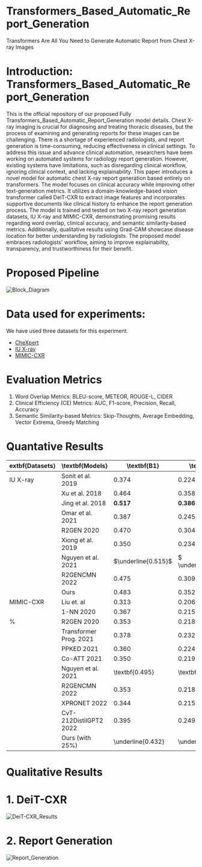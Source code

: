 # Transformers_Based_Automatic_Report_Generation
Transformers Are All You Need to Generate Automatic Report from Chest X-ray Images


# Introduction: Transformers_Based_Automatic_Report_Generation
This is the official repository of our proposed Fully Transformers_Based_Automatic_Report_Generation model details. Chest X-ray imaging is crucial for diagnosing and treating thoracic diseases, but the process of examining and generating reports for these images can be challenging. There is a shortage of experienced radiologists, and report generation is time-consuming, reducing effectiveness in clinical settings. To address this issue and advance clinical automation, researchers have been working on automated systems for radiology report generation. However, existing systems have limitations, such as disregarding clinical workflow, ignoring clinical context, and lacking explainability. This paper introduces a novel model for automatic chest X-ray report generation based entirely on transformers. The model focuses on clinical accuracy while improving other text-generation metrics. It utilizes a domain-knowledge-based vision transformer called DeiT-CXR to extract image features and incorporates supportive documents like clinical history to enhance the report generation process. The model is trained and tested on two X-ray report generation datasets, IU X-ray and MIMIC-CXR, demonstrating promising results regarding word overlap, clinical accuracy, and semantic similarity-based metrics. Additionally, qualitative results using Grad-CAM showcase disease location for better understanding by radiologists. The proposed model embraces radiologists' workflow, aiming to improve explainability, transparency, and trustworthiness for their benefit.

# Proposed Pipeline
![Block_Diagram](https://github.com/Chayaneee/Transformers_Based_Automatic_Report_Generation/assets/54748679/145254f7-1e4f-4b24-85e8-c0edf9e60a1b)


# Data used for experiments: 

We have used three datasets for this experiment.
  - [CheXpert](https://stanfordmlgroup.github.io/competitions/chexpert/)
  - [IU X-ray](https://openi.nlm.nih.gov/)
  - [MIMIC-CXR](https://physionet.org/content/mimiciii-demo/1.4/)

# Evaluation Metrics 
1. Word Overlap Metrics: BLEU-score, METEOR, ROUGE-L, CIDER
2. Clinical Efficiency (CE) Metrics: AUC, F1-score, Precision, Recall, Accuracy
3. Semantic Similarity-based Metrics: Skip-Thoughts, Average Embedding, Vector Extrema, Greedy Matching

# Quantative Results

| extbf{Datasets}                     | \textbf{Models}                                           | \textbf{B1}         | \textbf{B2}          | \textbf{B3}         | \textbf{B4}         | \textbf{METEOR}     | \textbf{ROUGE-L}    | \textbf{CIDER}      |
|-------------------------------------|-----------------------------------------------------------|---------------------|----------------------|---------------------|---------------------|---------------------|---------------------|---------------------|
| IU X-ray  | Sonit et al. 2019                     | $0.374$             | $0.224$              | $0.152$             | $0.11$              | $0.164$             | $0.308$             | $0.360$             |
|                                     | Xu et al. 2018                    | $0.464$             | $0.358$              | $0.270$             | $0.195$             | $\textbf{0.274}$    | $0.366$             | $--$                |
|                                     | Jing et al. 2018           | $\textbf{0.517}$    | $\textbf{0.386}$     | $\textbf{0.306}$    | $\textbf{0.247}$    | $0.217$             | $\textbf{0.447}$    | $\underline{0.327}$ |
|                                     | Omar et al. 2021            | $0.387$             | $0.245$              | $0.166$             | $0.111$             | $0.164$             | $0.289$             | $0.257$             |
|                                    | R2GEN 2020                      | $0.470$             | $0.304$              | $0.219$             | $0.165$             | $0.187$             | $0.371$             | $--$                |
|                                   | Xiong et al. 2019              | $0.350$             | $0.234$              | $0.143$             | $0.096$             | $--$                | $--$                | $0.323$             |
|                                     | Nguyen et al. 2021             | $\underline{0.515}$ | $ \underline{0.378}$ | $\underline{0.293}$ | $\underline{0.235}$ | $\underline{0.219}$ | $\underline{0.436}$ | $--$                |
|                                     | R2GENCMN 2022                        | $0.475$             | $0.309$              | $0.222$             | $0.170$             | $0.191$             | $0.375$             | $--$                |
|                                     | Ours                                                      | $0.483$             | $0.352$              | $0.273$             | $0.219$             | $0.208$             | $0.418$             | $\textbf{0.536}$    |
| MIMIC-CXR | Liu et. al                       | 0.313               | 0.206                | 0.146               | 0.103               | --                  | 0.306               | --                  |
|                                   | 1-NN 2020                       | 0.367               | 0.215                | 0.138               | 0.095               | 0.139               | 0.228               | --                  |
|                         %          | R2GEN 2020                      | 0.353               | 0.218                | 0.145               | 0.103               | 0.142               | 0.277               | --                  |
|                                     | Transformer Prog. 2021 | 0.378               | 0.232                | 0.154               | 0.107               | 0.145               | 0.272               | --                  |
|                                   | PPKED 2021                        | 0.360               | 0.224                | 0.149               | 0.106               | 0.149               | 0.284               | --                  |
|                                     | Co-ATT 2021             | 0.350               | 0.219                | 0.152               | 0.109               | 0.151               | 0.283               | --                  |
|                                     | Nguyen et al. 2021             | \textbf{0.495}      | \textbf{0.360}       | \textbf{0.278}      | \textbf{0.224}      | \textbf{0.222}      | \textbf{0.390}      | --                  |
|                                     | R2GENCMN 2022                         | 0.353               | 0.218                | 0.148               | 0.106               | 0.142               | 0.278               | --                  |
|                                     | XPRONET 2022                         | 0.344               | 0.215                | 0.146               | 0.105               | 0.138               | 0.279               | --                  |
|                                     | CvT-212DistilGPT2 2022        | 0.395               | 0.249                | 0.172               | 0.127               | 0.155               | 0.288               | \textbf{0.379}      |
|                                     | Ours (with $25\%$)                                        | \underline{0.432}   | \underline{0.296}    | \underline{0.218}   | \underline{0.167}   | \underline{0.181}   | \underline{0.336}   | \underline{0.272}   |




# Qualitative Results
# 1. DeiT-CXR 
![DeiT-CXR_Results](https://github.com/Chayaneee/Transformers_Based_Automatic_Report_Generation/assets/54748679/4fcb6510-92b9-4534-8328-3943d55de7c4)

# 2. Report Generation
![Report_Generation](https://github.com/Chayaneee/Transformers_Based_Automatic_Report_Generation/assets/54748679/c2a6ccf4-c0f4-4d55-85d0-1034269eeb47)

